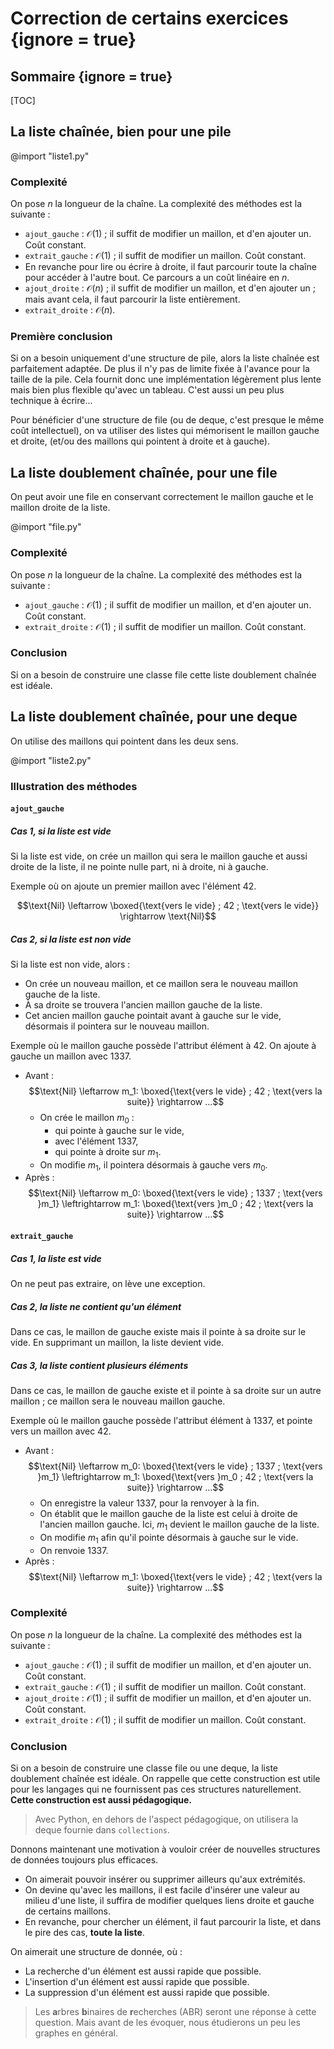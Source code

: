 # Correction de certains exercices {ignore = true}

## Sommaire {ignore = true}
[TOC]

## La liste chaînée, bien pour une pile

@import "liste1.py"

### Complexité

On pose $n$ la longueur de la chaîne. La complexité des méthodes est la suivante :
* `ajout_gauche` : $\mathcal O(1)$ ; il suffit de modifier un maillon, et d'en ajouter un. Coût constant.
* `extrait_gauche` : $\mathcal O(1)$ ; il suffit de modifier un maillon. Coût constant.
* En revanche pour lire ou écrire à droite, il faut parcourir toute la chaîne pour accéder à l'autre bout. Ce parcours a un coût linéaire en $n$.
* `ajout_droite` : $\mathcal O(n)$ ; il suffit de modifier un maillon, et d'en ajouter un ; mais avant cela, il faut parcourir la liste entièrement.
* `extrait_droite` : $\mathcal O(n)$.

### Première conclusion
Si on a besoin uniquement d'une structure de pile, alors la liste chaînée est parfaitement adaptée. De plus il n'y pas de limite fixée à l'avance pour la taille de la pile. Cela fournit donc une implémentation légèrement plus lente mais bien plus flexible qu'avec un tableau. C'est aussi un peu plus technique à écrire...


Pour bénéficier d'une structure de file (ou de deque, c'est presque le même coût intellectuel), on va utiliser des listes qui mémorisent le maillon gauche et droite, (et/ou des maillons qui pointent à droite et à gauche).

## La liste doublement chaînée, pour une file

On peut avoir une file en conservant correctement le maillon gauche et le maillon droite de la liste.

@import "file.py"

### Complexité

On pose $n$ la longueur de la chaîne. La complexité des méthodes est la suivante :
* `ajout_gauche` : $\mathcal O(1)$ ; il suffit de modifier un maillon, et d'en ajouter un. Coût constant.
* `extrait_droite` : $\mathcal O(1)$ ; il suffit de modifier un maillon. Coût constant.

### Conclusion
Si on a besoin de construire une classe file cette liste doublement chaînée est idéale.

## La liste doublement chaînée, pour une deque

On utilise des maillons qui pointent dans les deux sens.

@import "liste2.py"

### Illustration des méthodes

#### `ajout_gauche`

##### Cas 1, si la liste est vide
Si la liste est vide, on crée un maillon qui sera le maillon gauche et aussi droite de la liste, il ne pointe nulle part, ni à droite, ni à gauche.

Exemple où on ajoute un premier maillon avec l'élément $42$.

$$\text{Nil} \leftarrow \boxed{\text{vers le vide} ; 42 ; \text{vers le vide}} \rightarrow \text{Nil}$$

##### Cas 2, si la liste est non vide

Si la liste est non vide, alors :
* On crée un nouveau maillon, et ce maillon sera le nouveau maillon gauche de la liste.
* À sa droite se trouvera l'ancien maillon gauche de la liste.
* Cet ancien maillon gauche pointait avant à gauche sur le vide, désormais il pointera sur le nouveau maillon.

Exemple où le maillon gauche possède l'attribut élément à $42$. On ajoute à gauche un maillon avec $1337$.

* Avant :
$$\text{Nil} \leftarrow m_1: \boxed{\text{vers le vide} ; 42 ; \text{vers la suite}} \rightarrow ...$$
    * On crée le maillon $m_0$ :
        * qui pointe à gauche sur le vide,
        * avec l'élément $1337$,
        * qui pointe à droite sur $m_1$.
    * On modifie $m_1$, il pointera désormais à gauche vers $m_0$.
* Après :
$$\text{Nil} \leftarrow m_0: \boxed{\text{vers le vide} ; 1337 ; \text{vers }m_1} \leftrightarrow m_1: \boxed{\text{vers }m_0 ; 42 ; \text{vers la suite}} \rightarrow ...$$

#### `extrait_gauche`
##### Cas 1, la liste est vide
On ne peut pas extraire, on lève une exception.

##### Cas 2, la liste ne contient qu'un élément
Dans ce cas, le maillon de gauche existe mais il pointe à sa droite sur le vide. En supprimant un maillon, la liste devient vide.

##### Cas 3, la liste contient plusieurs éléments
Dans ce cas, le maillon de gauche existe et il pointe à sa droite sur un autre maillon ; ce maillon sera le nouveau maillon gauche.

Exemple où le maillon gauche possède l'attribut élément à $1337$, et pointe vers un maillon avec $42$.


* Avant :
$$\text{Nil} \leftarrow m_0: \boxed{\text{vers le vide} ; 1337 ; \text{vers }m_1} \leftrightarrow m_1: \boxed{\text{vers }m_0 ; 42 ; \text{vers la suite}} \rightarrow ...$$
    * On enregistre la valeur $1337$, pour la renvoyer à la fin.
    * On établit que le maillon gauche de la liste est celui à droite de l'ancien maillon gauche. Ici, $m_1$ devient le maillon gauche de la liste.
    * On modifie $m_1$ afin qu'il pointe désormais à gauche sur le vide.
    * On renvoie $1337$.
* Après :
$$\text{Nil} \leftarrow m_1: \boxed{\text{vers le vide} ; 42 ; \text{vers la suite}} \rightarrow ...$$

### Complexité

On pose $n$ la longueur de la chaîne. La complexité des méthodes est la suivante :
* `ajout_gauche` : $\mathcal O(1)$ ; il suffit de modifier un maillon, et d'en ajouter un. Coût constant.
* `extrait_gauche` : $\mathcal O(1)$ ; il suffit de modifier un maillon. Coût constant.
* `ajout_droite` : $\mathcal O(1)$ ; il suffit de modifier un maillon, et d'en ajouter un. Coût constant.
* `extrait_droite` : $\mathcal O(1)$ ; il suffit de modifier un maillon. Coût constant.

### Conclusion
Si on a besoin de construire une classe file ou une deque, la liste doublement chaînée est idéale. On rappelle que cette construction est utile pour les langages qui ne fournissent pas ces structures naturellement. **Cette construction est aussi pédagogique.**
> Avec Python, en dehors de l'aspect pédagogique, on utilisera la deque fournie dans `collections`.

Donnons maintenant une motivation à vouloir créer de nouvelles structures de données toujours plus efficaces.
* On aimerait pouvoir insérer ou supprimer ailleurs qu'aux extrémités.
* On devine qu'avec les maillons, il est facile d'insérer une valeur au milieu d'une liste, il suffira de modifier quelques liens droite et gauche de certains maillons.
* En revanche, pour chercher un élément, il faut parcourir la liste, et dans le pire des cas, **toute la liste**.

On aimerait une structure de donnée, où :
* La recherche d'un élément est aussi rapide que possible.
* L'insertion d'un élément est aussi rapide que possible.
* La suppression d'un élément est aussi rapide que possible.

> Les **a**rbres **b**inaires de **r**echerches (ABR) seront une réponse à cette question. Mais avant de les évoquer, nous étudierons un peu les graphes en général.